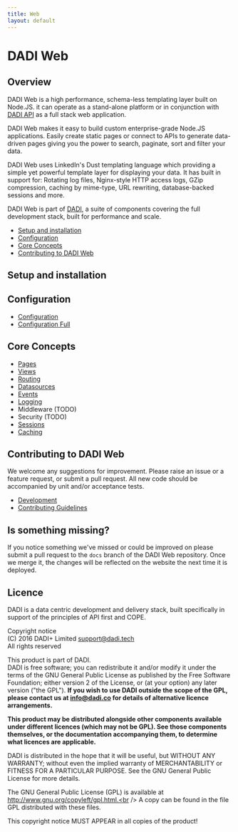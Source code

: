 ```yaml
---
title: Web
layout: default
---
```


# DADI Web

## Overview

DADI Web is a high performance, schema-less templating layer built on Node.JS. it can operate as a stand-alone platform or in conjunction with [DADI API](https://github.com/dadi/api) as a full stack web application.

DADI Web makes it easy to build custom enterprise-grade Node.JS applications. Easily create static pages or connect to APIs to generate data-driven pages giving you the power to search, paginate, sort and filter your data.

DADI Web uses LinkedIn's Dust templating language which providing a simple yet powerful template layer for displaying your data. It has built in support for: Rotating log files, Nginx-style HTTP access logs, GZip compression, caching by mime-type, URL rewriting, database-backed sessions and more.

DADI Web is part of [DADI](https://github.com/dadi/), a suite of components covering the full development stack, built for performance and scale.

* [Setup and installation](#setup-and-installation)
* [Configuration](#configuration)
* [Core Concepts](#core-concepts)
* [Contributing to DADI Web](#contributing-to-dadi-web)

## Setup and installation

## Configuration

* [Configuration](configuration)
* [Configuration Full](configuration_full)

## Core Concepts

* [Pages](pages)
* [Views](views)
* [Routing](routing)
* [Datasources](datasources)
* [Events](events)
* [Logging](logging)
* Middleware (TODO)
* Security (TODO)
* [Sessions](sessions)
* [Caching](caching)

## Contributing to DADI Web

We welcome any suggestions for improvement. Please raise an issue or a feature request, or submit a pull request. All new code should be accompanied by unit and/or acceptance tests.

* [Development](https://github.com/dadi/web/blob/docs/docs/development.md)
* [Contributing Guidelines](https://github.com/dadi/web/blob/docs/docs/contributingGuidelines.md)

## Is something missing?

If you notice something we've missed or could be improved on please submit a pull request to the `docs` branch of the DADI Web repository. Once we merge it, the changes will be reflected on the website the next time it is deployed.

## Licence

DADI is a data centric development and delivery stack, built specifically in support of the principles of API first and COPE.

Copyright notice<br />
(C) 2016 DADI+ Limited <support@dadi.tech><br />
All rights reserved

This product is part of DADI.<br />
DADI is free software; you can redistribute it and/or modify
it under the terms of the GNU General Public License as
published by the Free Software Foundation; either version 2 of
the License, or (at your option) any later version ("the GPL").
**If you wish to use DADI outside the scope of the GPL, please
contact us at info@dadi.co for details of alternative licence
arrangements.**

**This product may be distributed alongside other components
available under different licences (which may not be GPL). See
those components themselves, or the documentation accompanying
them, to determine what licences are applicable.**

DADI is distributed in the hope that it will be useful,
but WITHOUT ANY WARRANTY; without even the implied warranty of
MERCHANTABILITY or FITNESS FOR A PARTICULAR PURPOSE.  See the
GNU General Public License for more details.

The GNU General Public License (GPL) is available at
http://www.gnu.org/copyleft/gpl.html.<br />
A copy can be found in the file GPL distributed with
these files.

This copyright notice MUST APPEAR in all copies of the product!
